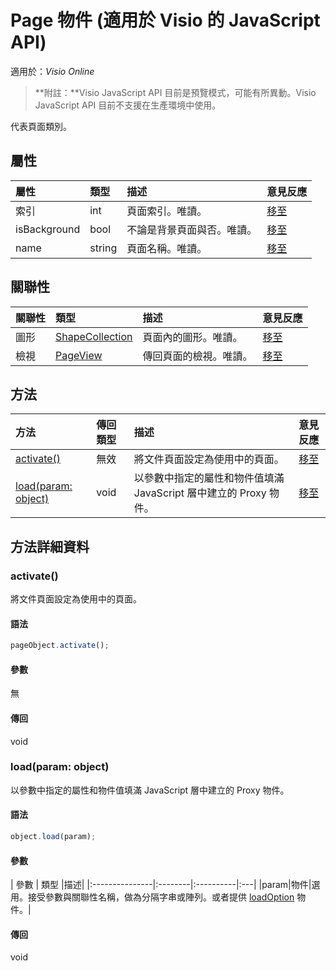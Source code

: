 ﻿# <a name="page-object-javascript-api-for-visio"></a>Page 物件 (適用於 Visio 的 JavaScript API)

適用於：_Visio Online_
>**附註：**Visio JavaScript API 目前是預覽模式，可能有所異動。Visio JavaScript API 目前不支援在生產環境中使用。

代表頁面類別。

## <a name="properties"></a>屬性

| 屬性	       | 類型	    |描述| 意見反應|
|:---------------|:--------|:----------|:---|
|索引|int|頁面索引。唯讀。|[移至](https://github.com/OfficeDev/office-js-docs/issues/new?title=Visio-page-index)|
|isBackground|bool|不論是背景頁面與否。唯讀。|[移至](https://github.com/OfficeDev/office-js-docs/issues/new?title=Visio-page-isBackground)|
|name|string|頁面名稱。唯讀。|[移至](https://github.com/OfficeDev/office-js-docs/issues/new?title=Visio-page-name)|

## <a name="relationships"></a>關聯性
| 關聯性 | 類型	    |描述| 意見反應|
|:---------------|:--------|:----------|:---|
|圖形|[ShapeCollection](shapecollection.md)|頁面內的圖形。唯讀。|[移至](https://github.com/OfficeDev/office-js-docs/issues/new?title=Visio-page-shapes)|
|檢視|[PageView](pageview.md)|傳回頁面的檢視。唯讀。|[移至](https://github.com/OfficeDev/office-js-docs/issues/new?title=Visio-page-view)|

## <a name="methods"></a>方法

| 方法           | 傳回類型    |描述| 意見反應|
|:---------------|:--------|:----------|:---|
|[activate()](#activate)|無效|將文件頁面設定為使用中的頁面。|[移至](https://github.com/OfficeDev/office-js-docs/issues/new?title=Visio-page-activate)|
|[load(param: object)](#loadparam-object)|void|以參數中指定的屬性和物件值填滿 JavaScript 層中建立的 Proxy 物件。|[移至](https://github.com/OfficeDev/office-js-docs/issues/new?title=Visio-page-load)|

## <a name="method-details"></a>方法詳細資料


### <a name="activate"></a>activate()
將文件頁面設定為使用中的頁面。

#### <a name="syntax"></a>語法
```js
pageObject.activate();
```

#### <a name="parameters"></a>參數
無

#### <a name="returns"></a>傳回
void

### <a name="loadparam-object"></a>load(param: object)
以參數中指定的屬性和物件值填滿 JavaScript 層中建立的 Proxy 物件。

#### <a name="syntax"></a>語法
```js
object.load(param);
```

#### <a name="parameters"></a>參數
| 參數	       | 類型    |描述|
|:---------------|:--------|:----------|:---|
|param|物件|選用。接受參數與關聯性名稱，做為分隔字串或陣列。或者提供 [loadOption](loadoption.md) 物件。|

#### <a name="returns"></a>傳回
void
